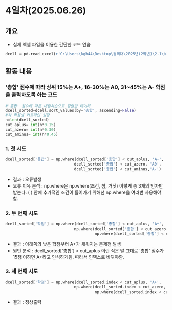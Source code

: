 # 4일차(2025.06.26)
## 개요
- 실제 엑셀 파일을 이용한 간단한 코드 연습
```python
dcell = pd.read_excel(r'C:\Users\kgh44\Desktop\경희대\2025년(2학년)\2-1\세포생물학1\중간고사.xlsx')
```
## 활동 내용
### '총합' 점수에 따라 상위 15%는 A+, 16-30%는 A0, 31~45%는 A- 학점을 출력하도록 하는 코드
```python
#'총합' 점수에 따른 내림차순으로 정렬한 데이터
dcell_sorted=dcell.sort_values(by='총합', ascending=False)
#각 학점별 커트라인 설정
n=len(dcell_sorted)
cut_aplus= int(n*0.15)
cut_azero= int(n*0.30)
cut_aminus= int(n*0.45)
```
### 1. 첫 시도
```python
dcell_sorted['등급'] = np.where(dcell_sorted['총합'] < cut_aplus, 'A+',
                              dcell_sorted['총합'] < cut_azero, 'A0',
                              dcell_sorted['총합'] < cut_aminus,'A-')
```
- 결과 : 오류발생
- 오류 이유 분석
: np.where은 np.where(조건, 참, 거짓) 이렇게 총 3개의 인자만 받는다. ( ) 안에 추가적인 조건이 들어가기 위해선 np.where을 여러번 사용해야함.

### 2. 두 번째 시도
```python
dcell_sorted['학점'] = np.where(dcell_sorted['총합'] < cut_aplus, 'A+',
                              np.where(dcell_sorted['총합'] < cut_azero, 'A0',
                                       np.where(dcell_sorted['총합'] < cut_aminus, 'A-','B')))
```
- 결과 : 아래쪽의 낮은 학점부터 A+가 채워지는 문제점 발생
- 원인 분석 : dcell_sorted['총합'] < cut_aplus 이런 식은 말 그대로 '총합' 점수가 15점 이하면 A+라고 인식하게됨. 따라서 인덱스로 바꿔야함.

### 3. 세 번째 시도
```python
dcell_sorted['학점'] = np.where(dcell_sorted.index < cut_aplus, 'A+',
                              np.where(dcell_sorted.index < cut_azero, 'A0',
                                       np.where(dcell_sorted.index < cut_aminus, 'A-','B')))
```
- 결과 : 정상출력